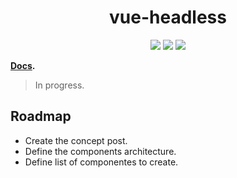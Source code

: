<h1 align="center">vue-headless</h1>

<p align="center">
  <img src="https://img.shields.io/badge/License-MIT-green.svg"/>
  <img src="https://badge.fury.io/js/vue-headless.svg"/>
  <a href="https://discord.gg/nFfxX5B" target="_blank"><img src="https://img.shields.io/badge/chat-Discord-7289da"/></a>
</p>


**[Docs](https://vue-headless.netlify.com/).**

> In progress.

## Roadmap

- Create the concept post.
- Define the components architecture.
- Define list of componentes to create.